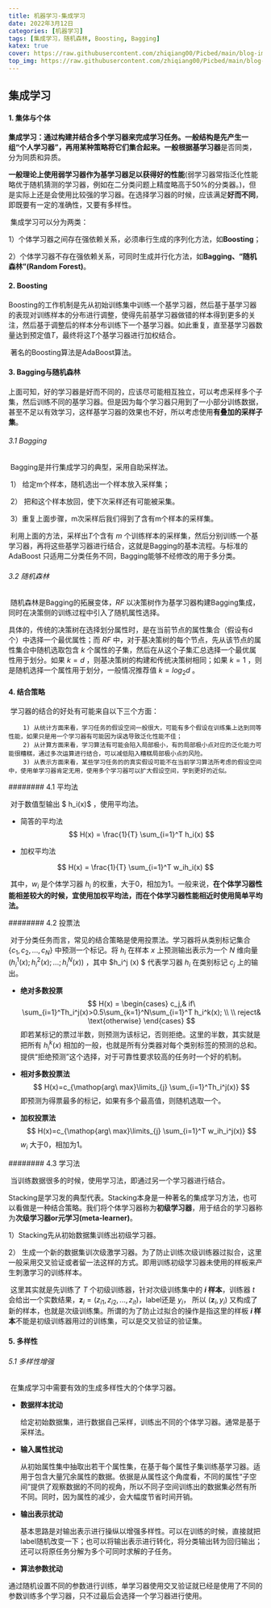 ```yaml
---
title: 机器学习-集成学习
date: 2022年3月12日
categories: [机器学习]
tags: [集成学习，随机森林, Boosting, Bagging]
katex: true
cover: https://raw.githubusercontent.com/zhiqiang00/Picbed/main/blog-images/2022/03/20/7f0f94f3ea0db706c233c4bcb413c046-XfMeXNI42d8-b472ff.jpg
top_img: https://raw.githubusercontent.com/zhiqiang00/Picbed/main/blog-images/2022/03/20/9d2244833e878e2169062087c9ab0874-wallhaven-g72p87-af7e51.jpg
---
```


## 集成学习

#### 1. 集体与个体

​		**集成学习：**通过构建并结合多个学习器来完成学习任务。一般结构是先产生一组“个人学习器”，再用某种策略将它们集合起来。一般根据**基学习器**是否同类，分为同质和异质。

​		**一般理论上使用弱学习器作为基学习器足以获得好的性能**(弱学习器常指泛化性能略优于随机猜测的学习器，例如在二分类问题上精度略高于50%的分类器。)，但是实际上还是会使用比较强的学习器。在选择学习器的时候，应该满足**好而不同**，即既要有一定的准确性，又要有多样性。

​		集成学习可以分为两类：

​		1）个体学习器之间存在强依赖关系，必须串行生成的序列化方法，如**Boosting**；

​		2）个体学习器不存在强依赖关系，可同时生成并行化方法，如**Bagging、“随机森林”(Random Forest)**。



#### 2. Boosting

​		Boosting的工作机制是先从初始训练集中训练一个基学习器，然后基于基学习器的表现对训练样本的分布进行调整，使得先前基学习器做错的样本得到更多的关注，然后基于调整后的样本分布训练下一个基学习器。如此重复，直至基学习器数量达到预定值$T$，最终将这$T$个基学习器进行加权结合。

​		著名的Boosting算法是AdaBoost算法。



#### 3. Bagging与随机森林

​		上面可知，好的学习器是好而不同的，应该尽可能相互独立，可以考虑采样多个子集，然后训练不同的基学习器。但是因为每个学习器只用到了一小部分训练数据，甚至不足以有效学习，这样基学习器的效果也不好，所以考虑使用**有叠加的采样子集**。

###### 3.1 Bagging

​		Bagging是并行集成学习的典型，采用自助采样法。

​		1） 给定m个样本，随机选出一个样本放入采样集；

​		2） 把和这个样本放回，使下次采样还有可能被采集。

​		3）重复上面步骤，m次采样后我们得到了含有m个样本的采样集。  

​		利用上面的方法，采样出$T$个含有 $m$ 个训练样本的采样集，然后分别训练一个基学习器，再将这些基学习器进行结合，这就是Bagging的基本流程。与标准的 AdaBoost 只适用二分类任务不同，Bagging能够不经修改的用于多分类。

###### 3.2 随机森林

​		随机森林是Bagging的拓展变体，$RF$ 以决策树作为基学习器构建Bagging集成，同时在决策侧的训练过程中引入了随机属性选择。

具体的，传统的决策树在选择划分属性时，是在当前节点的属性集合（假设有d个）中选择一个最优属性；而 $RF$ 中，对于基决策树的每个节点，先从该节点的属性集合中随机选取包含 $k$ 个属性的子集，然后在从这个子集汇总选择一个最优属性用于划分。如果 $k=d$ ，则基决策树的构建和传统决策树相同；如果 $k=1$ ，则是随机选择一个属性用于划分，一般情况推荐值 $k = log_2d$ 。

#### 4. 结合策略

​		学习器的结合的好处有可能来自以下三个方面：

  		1) 从统计方面来看，学习任务的假设空间一般很大，可能有多个假设在训练集上达到同等性能，如果只是用一个学习器有可能因为误选导致泛化性能不佳；
  		2) 从计算方面来看，学习算法有可能会陷入局部极小，有的局部极小点对应的泛化能力可能很糟糕，通过多次运算进行结合，可以减低陷入糟糕局部极小点的风险。
  		3) 从表示方面来看，某些学习任务的的真实假设可能不在当前学习算法所考虑的假设空间中，使用单学习器肯定无用，使用多个学习器可以扩大假设空间，学到更好的近似。

######## 4.1 平均法

​		对于数值型输出 $ h_i(x)$ ，使用平均法。

  -    简答的平均法
       $$
       H(x) = \frac{1}{T} \sum_{i=1}^T h_i(x)
       $$

-   加权平均法

$$
H(x) = \frac{1}{T} \sum_{i=1}^T w_ih_i(x)
$$

​		其中，$w_i$ 是个体学习器 $h_i$ 的权重，大于$0$，相加为$1$。一般来说，**在个体学习器性能相差较大的时候，宜使用加权平均法，而在个体学习器性能相近时使用简单平均法。**

######## 4.2 投票法

​		对于分类任务而言，常见的结合策略是使用投票法。学习器将从类别标记集合 $\{c_1,c_2,...,c_N\}$ 中预测一个标记。将 $h_i$ 在样本 $x$ 上预测输出表示为一个 $N$ 维向量 $(h_i^1(x);h_i^2(x);...;h_i^N(x))$ ，其中 $h_i^j (x) $ 代表学习器 $h_i$ 在类别标记 $c_j$ 上的输出。

-   **绝对多数投票**
    $$
    H(x) = 
    \begin{cases}
    c_j,&   if\ \sum_{i=1}^Th_i^j(x)>0.5\sum_{k=1}^N\sum_{i=1}^T h_i^k(x); \\
    \\
    reject& \text{otherwise}
    \end{cases}
    $$
    ​		即若某标记的票过半数，则预测为该标记，否则拒绝。这里的半数，其实就是把所有 $h_i^k(x)$ 相加的一般，也就是所有分类器对每个类别标签的预测的总和。提供“拒绝预测”这个选择，对于可靠性要求较高的任务时一个好的机制。

-   **相对多数投票法**
    $$
    H(x)=c_{\mathop{arg\ max}\limits_{j} \sum_{i=1}^Th_i^j(x)}
    $$
    即预测为得票最多的标记，如果有多个最高值，则随机选取一个。

-   **加权投票法**
    $$
    H(x)=c_{\mathop{arg\ max}\limits_{j} \sum_{i=1}^T w_ih_i^j(x)}
    $$
    $w_i$ 大于$0$，相加为$1$。

######## 4.3 学习法

​		当训练数据很多的时候，使用学习法，即通过另一个学习器进行结合。

​		Stacking是学习发的典型代表。Stacking本身是一种著名的集成学习方法，也可以看做是一种结合策略。我们将个体学习器称为**初级学习器**，用于结合的学习器称为**次级学习器or元学习(meta-learner)**。

1）Stacking先从初始数据集训练出初级学习器。

2） 生成一个新的数据集训次级激学习器。为了防止训练次级训练器过拟合，这里一般采用交叉验证或者留一法这样的方式。即用训练初级学习器未使用的样板来产生刺激学习的训练样本。

​		这里其实就是先训练了 $T$ 个初级训练器，针对次级训练集中的 **$i$ 样本**，训练器  $t$ 会给出一个实数结果，$\mathbf z_i = (z_{i1}, z_{i2},...,z_{it})$，label还是 $y_i$， 所以 $(\mathbf z_i,y_i)$ 又构成了新的样本，也就是次级训练集。所谓的为了防止过拟合的操作是指这里的样板 **$i$ 样本**不能是初级训练器用过的训练集，可以是交叉验证的验证集。

#### 5. 多样性

###### 5.1 多样性增强

​		在集成学习中需要有效的生成多样性大的个体学习器。

-   **数据样本扰动**

    给定初始数据集，进行数据自己采样，训练出不同的个体学习器。通常是基于采样法。

-   **输入属性扰动**

    从初始属性集中抽取出若干个属性集，在基于每个属性子集训练基学习器。适用于包含大量冗余属性的数据。依据是从属性这个角度看，不同的属性“子空间”提供了观察数据的不同的视角，所以不同子空间训练出的数据集必然有所不同。同时，因为属性的减少，会大幅度节省时间开销。

-   **输出表示扰动**

    基本思路是对输出表示进行操纵以增强多样性。可以在训练的时候，直接就把label随机改变一下；也可以将输出表示进行转化，将分类输出转为回归输出；还可以将原任务分解为多个可同时求解的子任务。

-   **算法参数扰动**

​		通过随机设置不同的参数进行训练，单学习器使用交叉验证就已经是使用了不同的参数训练多个学习器，只不过最后会选择一个学习器进行使用。



